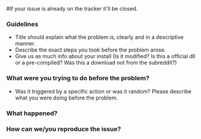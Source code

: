 #If your issue is already on the tracker it'll be closed.

### Guidelines
- Title should explain what the problem is, clearly and in a descriptive manner.
- Describe the exact steps you took before the problem arose.
- Give us as much info about your install (Is it modified? Is this a official dll or a pre-compiled? Was this a download not from the subreddit?)

### What were you trying to do before the problem? 
- Was it triggered by a specific action or was it random? Please describe what you were doing before the problem.


### What happened?


### How can we/you reproduce the issue?
